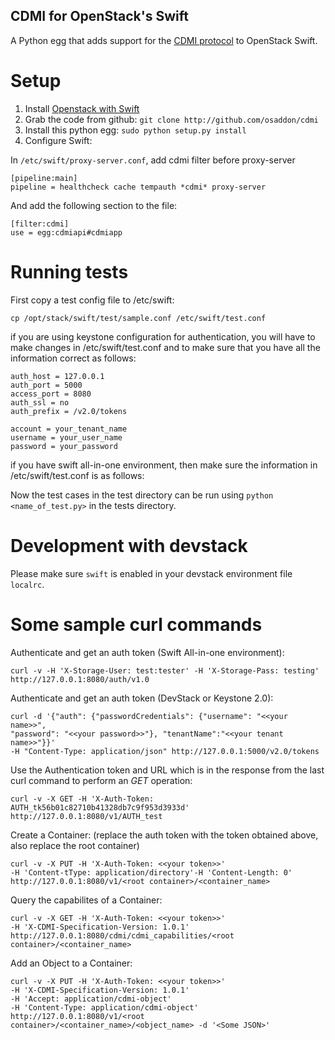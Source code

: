 CDMI for OpenStack's Swift
--------------------------

A Python egg that adds support for the [CDMI protocol](http://cdmi.sniacloud.org/) to OpenStack Swift.

Setup
=====

1. Install [Openstack with Swift](http://docs.openstack.org/essex/openstack-object-storage/admin/content/)
2. Grab the code from github:
     `git clone http://github.com/osaddon/cdmi`
3. Install this python egg: `sudo python setup.py install`
4. Configure Swift:

In `/etc/swift/proxy-server.conf`, add cdmi filter before proxy-server

	[pipeline:main]
	pipeline = healthcheck cache tempauth *cdmi* proxy-server

And add the following section to the file:

	[filter:cdmi]
	use = egg:cdmiapi#cdmiapp

Running tests
=============

First copy a test config file to /etc/swift:

	cp /opt/stack/swift/test/sample.conf /etc/swift/test.conf

if you are using keystone configuration for authentication, you will have to
make changes in /etc/swift/test.conf and to make sure that you have all the
information correct as follows:

    auth_host = 127.0.0.1
    auth_port = 5000
    access_port = 8080
    auth_ssl = no
    auth_prefix = /v2.0/tokens

    account = your_tenant_name
    username = your_user_name
    password = your_password

if you have swift all-in-one environment, then make sure the information in
/etc/swift/test.conf is as follows:

Now the test cases in the test directory can be run using `python <name_of_test.py>` in the tests directory.

Development with devstack
=========================

Please make sure `swift` is enabled in your devstack environment file `localrc`.

Some sample curl commands
=========================

Authenticate and get an auth token (Swift All-in-one environment):

    curl -v -H 'X-Storage-User: test:tester' -H 'X-Storage-Pass: testing' http://127.0.0.1:8080/auth/v1.0

Authenticate and get an auth token (DevStack or Keystone 2.0):

    curl -d '{"auth": {"passwordCredentials": {"username": "<<your name>>",
    "password": "<<your password>>"}, "tenantName":"<<your tenant name>>"}}'
    -H "Content-Type: application/json" http://127.0.0.1:5000/v2.0/tokens

Use the Authentication token and URL which is in the response from the last
curl command to perform an *GET* operation:

    curl -v -X GET -H 'X-Auth-Token: AUTH_tk56b01c82710b41328db7c9f953d3933d'
    http://127.0.0.1:8080/v1/AUTH_test

Create a Container: (replace the auth token with the token obtained above,
also replace the root container)

    curl -v -X PUT -H 'X-Auth-Token: <<your token>>'
    -H 'Content-tType: application/directory'-H 'Content-Length: 0'
    http://127.0.0.1:8080/v1/<root container>/<container_name>

Query the capabilites of a Container:

    curl -v -X GET -H 'X-Auth-Token: <<your token>>'
    -H 'X-CDMI-Specification-Version: 1.0.1'
    http://127.0.0.1:8080/cdmi/cdmi_capabilities/<root container>/<container_name>

Add an Object to a Container:

    curl -v -X PUT -H 'X-Auth-Token: <<your token>>'
    -H 'X-CDMI-Specification-Version: 1.0.1'
    -H 'Accept: application/cdmi-object'
    -H 'Content-Type: application/cdmi-object'
    http://127.0.0.1:8080/v1/<root container>/<container_name>/<object_name> -d '<Some JSON>'
